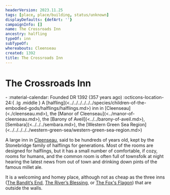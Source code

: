```yaml
---
headerVersion: 2023.11.25
tags: [place, place/building, status/unknown]
displayDefaults: {defArt: ''}
campaignInfo: []
name: The Crossroads Inn
ancestry: halfling
typeOf: inn
subTypeOf:
whereabouts: Cleenseau
created: 1392
title: The Crossroads Inn
---
```


# The Crossroads Inn
<div class="grid cards ext-narrow-margin ext-one-column" markdown>
-  
   :material-calendar: Founded DR 1392 (357 years ago)  
    :octicons-location-24:{ .lg .middle } A [halfling](<../../../../../../species/children-of-the-embodied-gods/halflings/halflings.md>) inn in [Cleenseau](<./cleenseau.md>), the [Manor of Cleenseau](<../manor-of-cleenseau.md>), the [Barony of Aveil](<../../barony-of-aveil.md>), [Sembara](<../../../sembara.md>), the [Western Green Sea Region](<../../../../../western-green-sea/western-green-sea-region.md>)  
</div>


A large inn in [Cleenseau](<./cleenseau.md>), said to be hundreds of years old, kept by the Stonebridge family of halflings for generations. Most of the rooms are designed for halflings, but it has a small number of comfortable, if cozy, rooms for humans, and the common room is often full of townsfolk at night hearing the latest news from out of town and drinking down pints of the famous millet ale.

It is a welcoming and homey place, although not as cheap as the three inns ([The Bandit’s End](<./the-bandits-end.md>), [The River’s Blessing](<./the-rivers-blessing.md>), or [The Fox's Flagon](<./the-fox-s-flagon.md>)) that are outside the walls.


  

